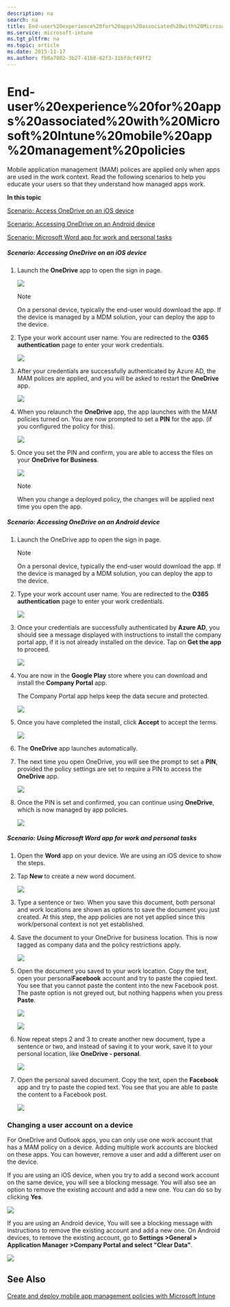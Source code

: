 ```yaml
---
description: na
search: na
title: End-user%20experience%20for%20apps%20associated%20with%20Microsoft%20Intune%20mobile%20app%20management%20policies
ms.service: microsoft-intune
ms.tgt_pltfrm: na
ms.topic: article
ms.date: 2015-11-17
ms.author: fb8a7802-3b27-41b8-82f3-31bfdcf49ff2
---
```

# End-user%20experience%20for%20apps%20associated%20with%20Microsoft%20Intune%20mobile%20app%20management%20policies
Mobile application management (MAM) polices are applied only when apps are used in the work context.  Read the following scenarios to help you educate your users so that they understand how managed apps work.

**In this topic**

[Scenario: Access OneDrive on an iOS device](#bkmk_OneDriveiOS)

[Scenario: Accessing OneDrive on an Android device](#bkmk_OneDriveAndroid)

[Scenario: Microsoft Word app for work and personal tasks](#bkmk_wordworkandpersonal)

##### Scenario: Accessing OneDrive on an iOS device

1. Launch the  **OneDrive** app to open the sign in page.

   ![](../Image/AppManagement/iOS_OneDriveLaunch.png)

   > [!NOTE]
   > On a personal device, typically the end-user would download the app.  If the device is managed by a MDM solution, your can deploy the app to the device.

2. Type your work account user name. You are redirected to the **O365 authentication** page to enter your work credentials.

   ![](../Image/AppManagement/iOS_O365SignInPage.png)

3. After your credentials are successfully authenticated  by Azure AD, the MAM polices are applied, and you will be asked to restart the **OneDrive** app.

   ![](../Image/AppManagement/iOS_AppRestartforMAM.png)

4. When you relaunch the **OneDrive** app, the app launches with the MAM policies turned on. You are now prompted to set a **PIN** for the app. (if you configured the policy for this).

   ![](../Image/AppManagement/iOS_AppPINPrompt.png)

5. Once you set the PIN and confirm,  you are able to access the files on your **OneDrive for Business**.

   ![](../Image/AppManagement/iOS_OneDriveSuccess.png)

   > [!NOTE]
   > When you change a deployed policy, the changes will be applied next time you open the app.

##### Scenario: Accessing OneDrive on an Android device

1. Launch the OneDrive app to open the sign in page.

   > [!NOTE]
   > On a personal device, typically the end-user would download the app.  If the device is managed by a MDM solution, you can deploy the app to the device.

2. Type your work account user name. You are redirected to the **O365 authentication** page to enter your work credentials.

   ![](../Image/AppManagement/Android_O365SignInPage.png)

3. Once your credentials are successfully authenticated by **Azure AD**, you should see a message displayed with instructions to install the company portal app, if it is not already installed on the device.  Tap on **Get the app** to proceed.

   ![](../Image/AppManagement/Android_CompanyPortalMessage.png)

4. You are now in the **Google Play** store where you can download and install the **Company Portal** app.

   The Company Portal app helps keep the data secure and protected.

   ![](../Image/AppManagement/Android_CompanyPortalInstall.png)

5. Once you have completed the install, click **Accept** to accept the terms.

   ![](../Image/AppManagement/Android_CompanyPortalAccept.png)

6. The **OneDrive** app launches automatically.

7. The next time you open OneDrive, you will see the prompt to set a **PIN**, provided the policy settings are set to require a PIN to access the **OneDrive** app.

   ![](../Image/AppManagement/Android_OneDriveSetPIN.png)

8. Once the PIN is set and confirmed, you can continue using **OneDrive**, which is now managed by app policies.

   ![](../Image/AppManagement/Android_OneDriveConfirmPIN.png)

##### Scenario: Using Microsoft Word app for work and personal tasks

1. Open the **Word** app on your device. We are using an iOS device to show the steps.

2. Tap **New** to create a new word document.

   ![](../Image/AppManagement/iOS_WordCreateNewDoc.png)

3. Type a sentence or two.  When you save this document, both personal and work locations are shown as options to save the document you just created.  At this step, the app policies are not yet applied since this work/personal context is not yet established.

4. Save the document to your OneDrive for business location. This is now tagged as company data and the policy restrictions apply.

   ![](../Image/AppManagement/iOS_WordCreateCompanyDoc.PNG)

5. Open the document you saved to your work location.  Copy the text, open your personal**Facebook** account  and try to paste the copied text.  You see that you cannot paste the content into the new Facebook post. The paste option is not greyed out, but nothing happens when you press **Paste**.

   ![](../Image/AppManagement/iOS_WordCopyCompany.png)

   ![](../Image/AppManagement/iOS_FacebookPasteCompany.png)

6. Now repeat steps 2 and 3 to create another new document, type a sentence or two, and instead of saving it to your work, save it to your personal location, like **OneDrive - personal**.

   ![](../Image/AppManagement/iOS_WordCopyPersonal.png)

7. Open the personal saved document.  Copy the text, open the **Facebook** app and try to paste the copied text. You see that you are able to paste the content to a Facebook post.

   ![](../Image/AppManagement/iOS_FacebookPastePersonal.png)

### Changing a user account on a device
For OneDrive and Outlook apps, you can only use one work account that has a MAM policy on a device.  Adding multiple work accounts are blocked on these apps.  You can however, remove a user and add a different user on the device.

If you are using an iOS device, when you try to add a second work account on the same device, you will see a blocking message.  You will also see an option to remove the existing account and add a new one. You can do so by clicking **Yes**.

![](../Image/AppManagement/iOS_SwitchUser.PNG)

If you are using an Android device, You will see a blocking message with instructions to remove the existing account and add a new one.  On Android devices, to remove the existing account, go to **Settings &gt;General &gt; Application Manager &gt;Company Portal and select "Clear Data"**.

![](../Image/AppManagement/Android_SwitchUser.png)

## See Also
[Create and deploy mobile app management policies with Microsoft Intune](../Topic/Create_and_deploy_mobile_app_management_policies_with_Microsoft_Intune.md)

